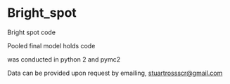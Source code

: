 # Bright_spot
Bright spot code

Pooled final model holds code

was conducted in python 2 and pymc2

Data can be provided upon request by emailing, stuartrossscr@gmail.com
